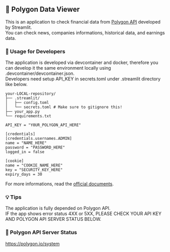 ## :hatched_chick: Polygon Data Viewer
This is an application to check financial data from [Polygon API](https://polygon.io) developed by Streamlit.<BR>
You can check news, companies informations, historical data, and earnings data.

### :rocket: Usage for Developers
The application is developed via devcontainer and docker, therefore you can develop it the same environment locally using .devcontainer/devcontainer.json.<BR>
Developers need setup API_KEY in secrets.toml under .streamlit directory like below.


```tree
your-LOCAL-repository/
├── .streamlit/
│   ├── config.toml
│   └── secrets.toml # Make sure to gitignore this!
├── your_app.py
└── requirements.txt
```

```toml, secrets.toml
API_KEY = "Y0UR_POLYGON_API_HERE"

[credentials]
[credentials.usernames.ADMIN]
name = "NAME_HERE"
password = "PASSWORD_HERE"
logged_in = false

[cookie]
name = "COOKIE_NAME_HERE"
key = "SECURITY_KEY_HERE"
expiry_days = 30

```

For more informations, read the [official documents](https://docs.streamlit.io/streamlit-community-cloud/deploy-your-app/secrets-management).

### :bulb: Tips
The application is fully depended on Polygon API.<BR>
IF the app shows error status 4XX or 5XX, PLEASE CHECK YOUR API KEY AND POLYGON API SERVER STATUS BELOW.

### :seedling: Polygon API Server Status
https://polygon.io/system
